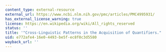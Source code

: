 ```yaml
---
content_type: external-resource
external_url: https://www.ncbi.nlm.nih.gov/pmc/articles/PMC4995931/
has_external_license_warning: true
license: https://en.wikipedia.org/wiki/All_rights_reserved
status: ''
title: '"Cross-Linguistic Patterns in the Acquisition of Quantifiers."'
uid: e772afe4-16e0-4493-be5f-ec8f0c3d5580
wayback_url: ''
---
```

